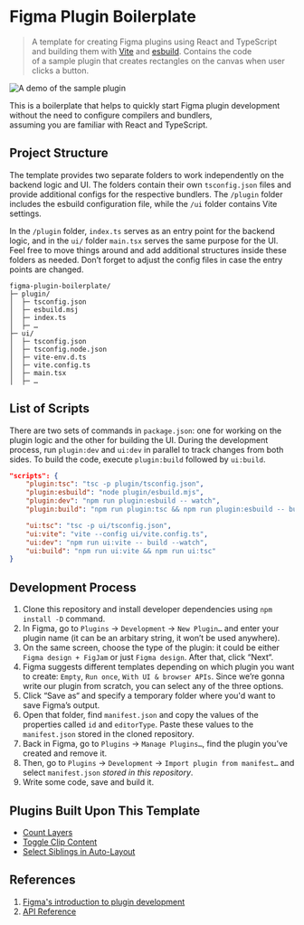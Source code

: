 # Figma Plugin Boilerplate

> A template for creating Figma plugins using React and TypeScript and building them with [Vite](https://vitejs.dev) and [esbuild](https://esbuild.github.io). Contains the code of a sample plugin that creates rectangles on the canvas when user clicks a button.

![A demo of the sample plugin](https://github.com/gnchrv/figma-plugin-boilerplate/assets/10423326/ca1cfdf6-a2fa-4e72-998d-299b3384496c)

This is a boilerplate that helps to quickly start Figma plugin development without the need to configure compilers and bundlers, assuming you are familiar with React and TypeScript.

## Project Structure
The template provides two separate folders to work independently on the backend logic and UI. The folders contain their own `tsconfig.json` files and provide additional configs for the respective bundlers. The `/plugin` folder includes the esbuild configuration file, while the `/ui` folder contains Vite settings.

In the `/plugin` folder, `index.ts` serves as an entry point for the backend logic, and in the `ui/` folder `main.tsx` serves the same purpose for the UI. Feel free to move things around and add additional structures inside these folders as needed. Don’t forget to adjust the config files in case the entry points are changed.

```
figma-plugin-boilerplate/
├─ plugin/
│  ├─ tsconfig.json
│  ├─ esbuild.msj
│  ├─ index.ts
│  ├─ …
├─ ui/
│  ├─ tsconfig.json
│  ├─ tsconfig.node.json
│  ├─ vite-env.d.ts
│  ├─ vite.config.ts
│  ├─ main.tsx
│  ├─ …
```

## List of Scripts
There are two sets of commands in `package.json`: one for working on the plugin logic and the other for building the UI. During the development process, run `plugin:dev` and `ui:dev` in parallel to track changes from both sides. To build the code, execute `plugin:build` followed by `ui:build`.

```json
"scripts": {
    "plugin:tsc": "tsc -p plugin/tsconfig.json",
    "plugin:esbuild": "node plugin/esbuild.mjs",
    "plugin:dev": "npm run plugin:esbuild -- watch",
    "plugin:build": "npm run plugin:tsc && npm run plugin:esbuild -- build",

    "ui:tsc": "tsc -p ui/tsconfig.json",
    "ui:vite": "vite --config ui/vite.config.ts",
    "ui:dev": "npm run ui:vite -- build --watch",
    "ui:build": "npm run ui:vite && npm run ui:tsc"
}
```

## Development Process
1. Clone this repository and install developer dependencies using `npm install -D` command.
2. In Figma, go to `Plugins` → `Development` → `New Plugin…` and enter your plugin name (it can be an arbitary string, it won’t be used anywhere). 
3. On the same screen, choose the type of the plugin: it could be either `Figma design + FigJam` or just `Figma design`. After that, click “Next“.
4. Figma suggests different templates depending on which plugin you want to create: `Empty`, `Run once`, `With UI & browser APIs`. Since we’re gonna write our plugin from scratch, you can select any of the three options. 
5. Click “Save as“ and specify a temporary folder where you'd want to save Figma’s output.
6. Open that folder, find `manifest.json` and copy the values of the properties called `id` and `editorType`. Paste these values to the `manifest.json` stored in the cloned repository.
7. Back in Figma, go to `Plugins` → `Manage Plugins…`, find the plugin you’ve created and remove it. 
8. Then, go to `Plugins` → `Development` → `Import plugin from manifest…` and select `manifest.json` *stored in this repository*.
9. Write some code, save and build it.

## Plugins Built Upon This Template
- [Count Layers](https://www.figma.com/community/plugin/900867721222656652/Count-Layers)
- [Toggle Clip Content](https://www.figma.com/community/plugin/1108861824194364527/Toggle-Clip-Content)
- [Select Siblings in Auto-Layout](https://www.figma.com/community/plugin/1023271295543606907/Select-Siblings-in-Auto-Layout)

## References
1. [Figma's introduction to plugin development](https://www.figma.com/plugin-docs/intro/)
2. [API Reference](https://www.figma.com/plugin-docs/api/api-overview/)
